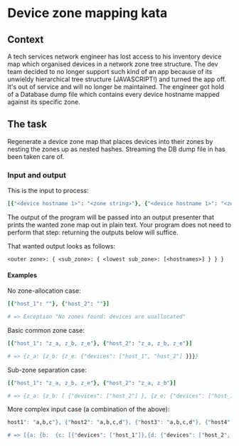 # Device zone mapping kata

## Context

A tech services network engineer has lost access to his inventory device map
which organised devices in a network zone tree structure. The dev team decided
to no longer support such kind of an app because of its unwieldy hierarchical
tree structure (JAVASCRIPT!) and turned the app off. It's out of service and
will no longer be maintained. The engineer got hold of a Database dump file
which contains every device hostname mapped against its specific zone.

## The task

Regenerate a device zone map that places devices into their zones by nesting
the zones up as nested hashes. Streaming the DB dump file in has been taken
care of.

### Input and output

This is the input to process:

```ruby
[{"<device hostname 1>": "<zone string>"}, {"<device hostname 1>": "<zone string>"}, …]
```

The output of the program will be passed into an output presenter that prints
the wanted zone map out in plain text. Your program does not need to perform
that step: returning the outputs below will suffice. 

That wanted output looks as follows:

```
<outer zone>: { <sub_zone>: { <lowest sub_zone>: [<hostnames>] } } }
```

#### Examples

No zone-allocation case:

```ruby
[{"host_1": ""}, {"host_2": ""}]

# => Exception "No zones found: devices are unallocated"
```

Basic common zone case:

```ruby
[{"host_1": "z_a, z_b, z_e"}, {"host_2": "z_a, z_b, z_e"}]

# => {z_a: {z_b: {z_e: {"devices": ["host_1", "host_2"] }}}}
```

Sub-zone separation case:

```ruby
[{"host_1": "z_a, z_b, z_e"}, {"host_2": "z_a, z_b"}]

# => {z_a: {z_b: [ {"devices": ["host_2"] }, {z_e: {"devices": ["host_1"] }} ] }}
```

More complex input case (a combination of the above):

```ruby
host1": "a,b,c"}, {"host2": "a,b,c,d"}, {"host3": "a,b,c,d"}, {"host4": "x,y"}]  

# => [{a: {b:  {c: [{"devices": ["host_1"]},{d: {"devices": ["host_2", "host_3"] }} ]} }}, {x: {y: {"devices": ["host_4"] }}}]
```
